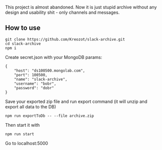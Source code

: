 This project is almost abandoned. Now it is just stupid archive without any design and usability shit - only channels and messages.

## How to use

```
git clone https://github.com/Kreozot/slack-archive.git
cd slack-archive
npm i
```

Create secret.json with your MongoDB params:
```
{
    "host": "ds100500.mongolab.com",
    "port": 100500,
    "name": "slack-archive",
    "username": "bobr",
    "password": "dobr"
}
```

Save your exported zip file and run export command (it will unzip and export all data to the DB)
```
npm run exportToDb -- --file archive.zip
```

Then start it with
```
npm run start
```

Go to localhost:5000